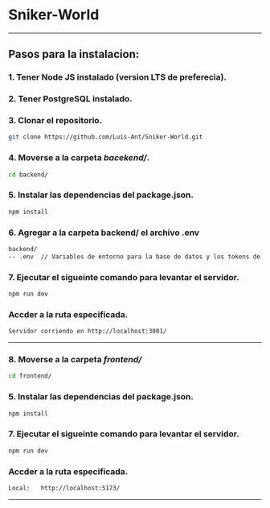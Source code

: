 # Sniker-World

---

## Pasos para la instalacion:

### 1. Tener **Node JS** instalado (version LTS de preferecia).

### 2. Tener **PostgreSQL** instalado.

### 3. Clonar el repositorio.

```bash
git clone https://github.com/Luis-Ant/Sniker-World.git
```

### 4. Moverse a la carpeta **_bacekend/_**.

```bash
cd backend/
```

### 5. Instalar las dependencias del **package.json**.

```bash
npm install
```

### 6. Agregar a la carpeta **backend/** el archivo **.env**

```bash
backend/
-- .env  // Variables de entorno para la base de datos y los tokens de acceso
```

### 7. Ejecutar el sigueinte comando para levantar el servidor.

```bash
npm run dev
```

### Accder a la ruta especificada.

```bash
Servidor corriendo en http://localhost:3001/
```

---

### 8. Moverse a la carpeta **_frontend/_**

```bash
cd frontend/
```

### 5. Instalar las dependencias del **package.json**.

```bash
npm install
```

### 7. Ejecutar el sigueinte comando para levantar el servidor.

```bash
npm run dev
```

### Accder a la ruta especificada.

```bash
Local:   http://localhost:5173/
```

---
